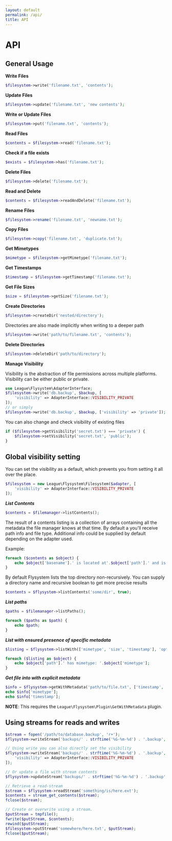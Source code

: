 ```yaml
---
layout: default
permalink: /api/
title: API
---
```


# API

## General Usage

__Write Files__

~~~ php
$filesystem->write('filename.txt', 'contents');
~~~

__Update Files__

~~~ php
$filesystem->update('filename.txt', 'new contents');
~~~

__Write or Update Files__

~~~ php
$filesystem->put('filename.txt', 'contents');
~~~

__Read Files__

~~~ php
$contents = $filesystem->read('filename.txt');
~~~

__Check if a file exists__

~~~ php
$exists = $filesystem->has('filename.txt');
~~~

__Delete Files__

~~~ php
$filesystem->delete('filename.txt');
~~~

__Read and Delete__

~~~ php
$contents = $filesystem->readAndDelete('filename.txt');
~~~

__Rename Files__

~~~ php
$filesystem->rename('filename.txt', 'newname.txt');
~~~

__Copy Files__

~~~ php
$filesystem->copy('filename.txt', 'duplicate.txt');
~~~

__Get Mimetypes__

~~~ php
$mimetype = $filesystem->getMimetype('filename.txt');
~~~

__Get Timestamps__

~~~ php
$timestamp = $filesystem->getTimestamp('filename.txt');
~~~

__Get File Sizes__

~~~ php
$size = $filesystem->getSize('filename.txt');
~~~

__Create Directories__

~~~ php
$filesystem->createDir('nested/directory');
~~~
Directories are also made implicitly when writing to a deeper path

~~~ php
$filesystem->write('path/to/filename.txt', 'contents');
~~~

__Delete Directories__

~~~ php
$filesystem->deleteDir('path/to/directory');
~~~

__Manage Visibility__

Visibility is the abstraction of file permissions across multiple platforms. Visibility can be either public or private.

~~~ php
use League\Flysystem\AdapterInterface;
$filesystem->write('db.backup', $backup, [
    'visibility' => AdapterInterface::VISIBILITY_PRIVATE
]);
// or simply
$filesystem->write('db.backup', $backup, ['visibility' => 'private']);
~~~

You can also change and check visibility of existing files

~~~ php
if ($filesystem->getVisibility('secret.txt') === 'private') {
    $filesystem->setVisibility('secret.txt', 'public');
}
~~~

## Global visibility setting

You can set the visibility as a default, which prevents you from setting it all over the place.

~~~ php
$filesystem = new League\Flysystem\Filesystem($adapter, [
    'visibility' => AdapterInterface::VISIBILITY_PRIVATE
]);
~~~

___List Contents___

~~~ php
$contents = $filemanager->listContents();
~~~

The result of a contents listing is a collection of arrays containing all the metadata the file manager knows at that time. By default a you'll receive path info and file type. Additional info could be supplied by default depending on the adapter used.

Example:

~~~ php
foreach ($contents as $object) {
    echo $object['basename'].' is located at'.$object['path'].' and is a '.$object['type'];
}
~~~

By default Flysystem lists the top directory non-recursively. You can supply a directory name and recursive boolean to get more precise results

~~~ php
$contents = $flysystem->listContents('some/dir', true);
~~~

___List paths___

~~~ php
$paths = $filemanager->listPaths();

foreach ($paths as $path) {
    echo $path;
}
~~~

___List with ensured presence of specific metadata___

~~~ php
$listing = $flysystem->listWith(['mimetype', 'size', 'timestamp'], 'optional/path/to/dir', true);

foreach ($listing as $object) {
    echo $object['path'].' has mimetype: '.$object['mimetype'];
}
~~~

___Get file into with explicit metadata___

~~~ php
$info = $flysystem->getWithMetadata('path/to/file.txt', ['timestamp', 'mimetype']);
echo $info['mimetype'];
echo $info['timestamp'];
~~~

__NOTE__: This requires the `League\Flysystem\Plugin\GetWithMetadata` plugin.

## Using streams for reads and writes

~~~ php
$stream = fopen('/path/to/database.backup', 'r+');
$flysystem->writeStream('backups/' . strftime('%G-%m-%d') . '.backup', $stream);

// Using write you can also directly set the visibility
$flysystem->writeStream('backups/' . strftime('%G-%m-%d') . '.backup', $stream, [
    'visibility' => AdapterInterface::VISIBILITY_PRIVATE
]);

// Or update a file with stream contents
$flysystem->updateStream('backups/' . strftime('%G-%m-%d') . '.backup', $stream);

// Retrieve a read-stream
$stream = $flysystem->readStream('something/is/here.ext');
$contents = stream_get_contents($stream);
fclose($stream);

// Create or overwrite using a stream.
$putStream = tmpfile();
fwrite($putStream, $contents);
rewind($putStream);
$filesystem->putStream('somewhere/here.txt', $putStream);
fclose($putStream);
~~~
